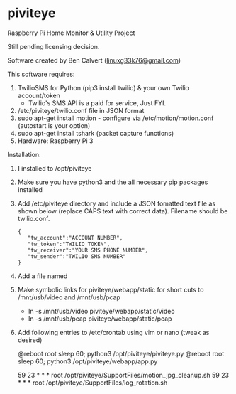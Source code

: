 # piviteye
Raspberry Pi Home Monitor &amp; Utility Project

Still pending licensing decision.

Software created by Ben Calvert (linuxg33k76@gmail.com)

This software requires:

1.  TwilioSMS for Python (pip3 install twilio) & your own Twilio account/token
    - Twilio's SMS API is a paid for service, Just FYI.
2.  /etc/piviteye/twilio.conf file in JSON format
3.  sudo apt-get install motion - configure via /etc/motion/motion.conf (autostart is your option)
4.  sudo apt-get install tshark (packet capture functions)
4.  Hardware:  Raspberry Pi 3

Installation:

1.  I installed to /opt/piviteye
2.  Make sure you have python3 and the all necessary pip packages installed
3.  Add /etc/piviteye directory and include a JSON fomatted text file as shown below (replace CAPS text with correct data).  Filename should be twilio.conf.

     ``` 
     {
        "tw_account":"ACCOUNT NUMBER",
        "tw_token":"TWILIO TOKEN",
        "tw_receiver":"YOUR SMS PHONE NUMBER",
        "tw_sender":"TWILIO SMS NUMBER"
     }
     ```
4.  Add a file named
5.  Make symbolic links for piviteye/webapp/static for short cuts to /mnt/usb/video and /mnt/usb/pcap
    - ln -s /mnt/usb/video piviteye/webapp/static/video
    - ln -s /mnt/usb/pcap piviteye/webapp/static/pcap
5.  Add following entries to /etc/crontab using vim or nano (tweak as desired)
    
    @reboot 	root	sleep 60; python3 /opt/piviteye/piviteye.py
    @reboot 	root	sleep 60; python3 /opt/piviteye/webapp/app.py

    59 23 	* * * 	root	/opt/piviteye/SupportFiles/motion_jpg_cleanup.sh
    59 23   * * *   root    /opt/piviteye/SupportFiles/log_rotation.sh



